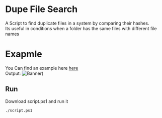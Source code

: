 # Dupe File Search
 A Script to find duplicate files in a system by comparing their hashes.<br>
 Its useful in conditions when a folder has the same files with different file names 

# Exapmle
You Can find an example here [here](https://github.com/Hidden-black/Dupe-File-Search/tree/main/example)<br>
Output:
![Banner](https://us-east-1.tixte.net/uploads/hiddenblack.tixte.co/chrome_Eoh5eEpYxy.png))
## Run
Download script.ps1 and run it

```sh
./script.ps1
```
